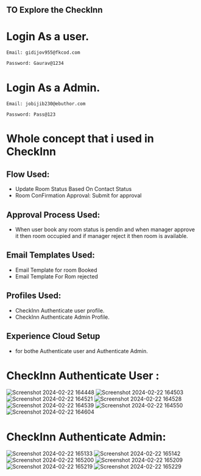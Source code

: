 ## TO Explore the CheckInn 

# Login As a user.
```
Email: gidijov955@fkcod.com
```
```
Password: Gaurav@1234
```

# Login As a Admin.
```
Email: jobijib230@ebuthor.com
```
```
Password: Pass@123
```



# Whole concept that i used in CheckInn

## Flow Used:
- Update Room Status Based On Contact Status
- Room ConFirmation Approval: Submit for approval

## Approval Process Used:
- When user book any room status is pendin and when manager approve it then room occupied and if manager reject it then room is available.

## Email Templates Used: 
- Email Template for room Booked
- Email Template For Rom rejected

## Profiles Used:
- CheckInn Authenticate user profile.
- CheckInn Authenticate Admin Profile.

## Experience Cloud Setup
- for bothe Authenticate user and Authenticate Admin.


# CheckInn Authenticate User :
![Screenshot 2024-02-22 164448](https://github.com/gaurravlokhande/CheckInn-The-Hotel-Managemet-System/assets/119065314/3377bdd3-43d2-4fff-bbcc-ab64cc1b2861)
![Screenshot 2024-02-22 164503](https://github.com/gaurravlokhande/CheckInn-The-Hotel-Managemet-System/assets/119065314/ce7aa7b3-6f51-42f0-8aef-3ce55030bdc2)
![Screenshot 2024-02-22 164521](https://github.com/gaurravlokhande/CheckInn-The-Hotel-Managemet-System/assets/119065314/b0f64794-3e5a-4373-afd9-b4ed93eecbd4)
![Screenshot 2024-02-22 164528](https://github.com/gaurravlokhande/CheckInn-The-Hotel-Managemet-System/assets/119065314/8a6b8285-7d64-4a6a-b2e7-f2011875d2b1)
![Screenshot 2024-02-22 164539](https://github.com/gaurravlokhande/CheckInn-The-Hotel-Managemet-System/assets/119065314/c86296e2-b7f1-482c-bd2a-faf28bd66f7f)
![Screenshot 2024-02-22 164550](https://github.com/gaurravlokhande/CheckInn-The-Hotel-Managemet-System/assets/119065314/02dd983c-eaa5-495a-86a5-2458ef10fecd)
![Screenshot 2024-02-22 164604](https://github.com/gaurravlokhande/CheckInn-The-Hotel-Managemet-System/assets/119065314/15d2ea65-f1ac-4209-9e08-22ac0cc1b761)



# CheckInn Authenticate Admin:
![Screenshot 2024-02-22 165133](https://github.com/gaurravlokhande/CheckInn-The-Hotel-Managemet-System/assets/119065314/6090f4af-6c42-4e2c-9df8-b29c7ab6f25c)
![Screenshot 2024-02-22 165142](https://github.com/gaurravlokhande/CheckInn-The-Hotel-Managemet-System/assets/119065314/fddb26e7-514a-47f3-ae6b-b06b6d182c64)
![Screenshot 2024-02-22 165200](https://github.com/gaurravlokhande/CheckInn-The-Hotel-Managemet-System/assets/119065314/2b414c56-12e3-4fa8-8c29-11f869390b4f)
![Screenshot 2024-02-22 165209](https://github.com/gaurravlokhande/CheckInn-The-Hotel-Managemet-System/assets/119065314/16cb3302-cc7c-4eef-b540-ef17ca47c30d)
![Screenshot 2024-02-22 165219](https://github.com/gaurravlokhande/CheckInn-The-Hotel-Managemet-System/assets/119065314/4294a88e-fc0f-489e-bb1e-41e442523816)
![Screenshot 2024-02-22 165229](https://github.com/gaurravlokhande/CheckInn-The-Hotel-Managemet-System/assets/119065314/1c1c99b3-1353-43fa-9d7e-af3f5846eab2)












